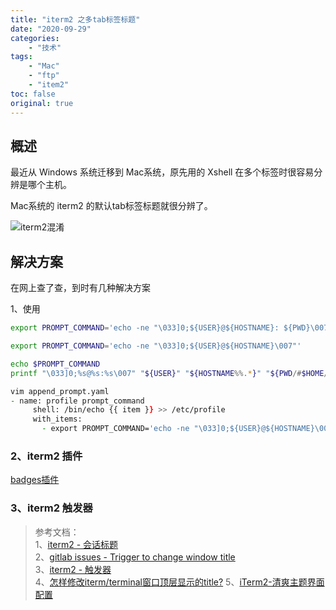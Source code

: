 ```yaml
---
title: "iterm2 之多tab标签标题"
date: "2020-09-29"
categories:
    - "技术"
tags:
    - "Mac"
    - "ftp"
    - "item2"
toc: false
original: true
---
```


## 概述

最近从 Windows 系统迁移到 Mac系统，原先用的 Xshell 在多个标签时很容易分辨是哪个主机。

Mac系统的 iterm2 的默认tab标签标题就很分辨了。

![iterm2混淆](http://cdn.jsdelivr.net/gh/miaocunfa/imghosting/img/iterm_20200929_01.png)

## 解决方案

在网上查了查，到时有几种解决方案

1、使用

``` zsh
export PROMPT_COMMAND='echo -ne "\033]0;${USER}@${HOSTNAME}: ${PWD}\007"'

export PROMPT_COMMAND='echo -ne "\033]0;${USER}@${HOSTNAME}\007"'

echo $PROMPT_COMMAND
printf "\033]0;%s@%s:%s\007" "${USER}" "${HOSTNAME%%.*}" "${PWD/#$HOME/~}"
```

``` zsh
vim append_prompt.yaml
- name: profile prompt_command
     shell: /bin/echo {{ item }} >> /etc/profile
     with_items:
       - export PROMPT_COMMAND='echo -ne "\033]0;${USER}@${HOSTNAME}\007"'
```

### 2、iterm2 插件

[badges插件](https://www.iterm2.com/documentation-badges.html)

### 3、iterm2 触发器

> 参考文档：  
> 1、[iterm2 - 会话标题](https://iterm2.com/documentation-session-title.html)  
> 2、[gitlab issues - Trigger to change window title](https://gitlab.com/gnachman/iterm2/-/issues/4698)  
> 3、[iterm2 - 触发器](https://iterm2.com/documentation-triggers.html)  
> 4、[怎样修改iterm/terminal窗口顶层显示的title?](https://jingyan.baidu.com/article/d45ad1485cc29b69542b804b.html)
> 5、[iTerm2-清爽主题界面配置](https://zhuanlan.zhihu.com/p/75798519)
>